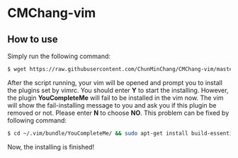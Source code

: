 # CMChang-vim


## How to use
Simply run the following command:

```bash
$ wget https://raw.githubusercontent.com/ChunMinChang/CMChang-vim/master/setup.sh && bash setup.sh
```

After the script running, your vim will be opened and prompt you to install the plugins set by vimrc. You should enter **Y** to start the installing. However, the plugin **YouCompleteMe** will fail to be installed in the vim now. The vim will show the fail-installing message to you and ask you if this plugin be removed or not. Please enter **N** to choose **NO**. This problem can be fixed by following command:

```bash
$ cd ~/.vim/bundle/YouCompleteMe/ && sudo apt-get install build-essential cmake && sudo apt-get install python-dev && git submodule update --init --recursive && ./install.sh --clang-completer --system-libclang --omnisharp-completer
```
Now, the installing is finished!
